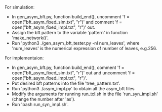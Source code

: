 For simulation:
- In gen_asym_bft.py, function build_end(), uncomment 'f = open("bft_asym_fixed_sim.txt", "r")' and comment 'f = open("bft_asym_fixed_impl.txt", "r")' out.
- Assign the bft pattern to the variable 'pattern' in function 'make_network()'.
- Run 'python3 ./gen_asym_bft_tester.py -nl num_leaves', where 'num_leaves' is the numerical expression of number of leaves, e.g.256.

For implementaion:
- In gen_asym_bft.py, function build_end(), comment 'f = open("bft_asym_fixed_sim.txt", "r")' out and uncomment 'f = open("bft_asym_fixed_impl.txt", "r")'.
- Put desired bft patterns into the file 'tree_pattern.txt'.
- Run 'python3 ./asym_impl.py' to obtain all the asym_bft files
- Modify the arguments for running run_tcl.sh in the file 'run_syn_impl.sh' (change the number after 'as').
- Run 'bash run_syn_impl.sh'.
